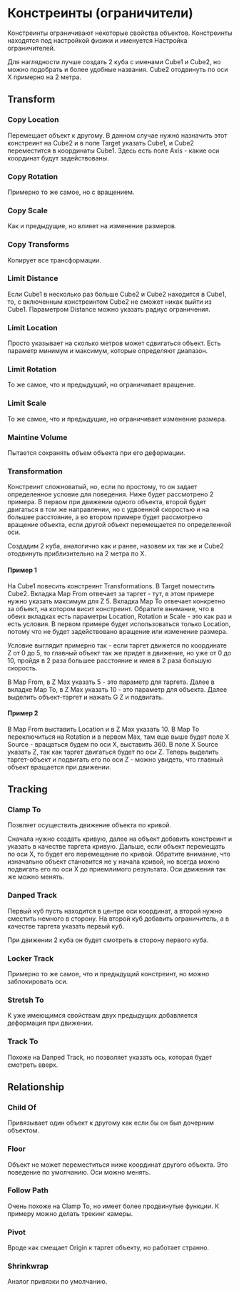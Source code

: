 # Констреинты (ограничители)

Констреинты ограничивают некоторые свойства объектов. Констреинты находятся под настройкой физики и именуется Настройка ограничителей.

Для наглядности лучше создать 2 куба с именами Cube1 и Cube2, но можно подобрать и более удобные названия. Cube2 отодвинуть по оси X примерно на 2 метра.

## Transform

### Copy Location

Перемещает объект к другому. В данном случае нужно назначить этот констреинт на Cube2 и в поле Target указать Cube1, и Cube2 переместится в координаты Cube1. Здесь есть поле Axis - какие оси координат будут задействованы.

### Copy Rotation

Примерно то же самое, но с вращением.

### Copy Scale

Как и предыдущие, но влияет на изменение размеров.

### Copy Transforms

Копирует все трансформации.

### Limit Distance

Если Cube1 в несколько раз больше Cube2 и Cube2 находится в Cube1, то, с включенным констреинтом Cube2 не сможет никак выйти из Cube1. Параметром Distance можно указать радиус ограничения.

### Limit Location

Просто указывает на сколько метров может сдвигаться объект. Есть параметр минимум и максимум, которые определяют диапазон.

### Limit Rotation

То же самое, что и предыдущий, но ограничивает вращение.

### Limit Scale

То же самое, что и предыдущие, но ограничивает изменение размера.

### Maintine Volume

Пытается сохранять объем объекта при его деформации.

### Transformation

Констреинт сложноватый, но, если по простому, то он задает определенное условие для поведения. Ниже будет рассмотрено 2 примера. В первом при движении одного объекта, второй будет двигаться в том же направлении, но с удвоенной скоростью и на большее расстояние, а во втором примере будет рассмотрено вращение объекта, если другой объект перемещается по определенной оси.

Создадим 2 куба, аналогично как и ранее, назовем их так же и Cube2 отодвинуть приблизительно на 2 метра по X.

#### Пример 1

На Cube1 повесить констреинт Transformations. В Target поместить Cube2. Вкладка Map From отвечает за таргет - тут, в этом примере нужно указать максимум для Z 5. Вкладка Map To отвечает конкретно за объект, на котором висит констреинт. Обратите внимание, что в обеих вкладках есть параметры Location, Rotation и Scale - это как раз и есть условия. В первом примере будет использоваться только Location, потому что не будет задействовано вращение или изменение размера.

Условие выглядит примерно так - если таргет движется по координате Z от 0 до 5, то главный объект так же придет в движение, но уже от 0 до 10, пройдя в 2 раза большее расстояние и имея в 2 раза большую скорость.

В Map From, в Z Max указать 5 - это параметр для таргета. Далее в вкладке Map To, в Z Max указать 10 - это параметр для объекта. Далее выделить объект-таргет и нажать G Z и подвигать.

#### Пример 2

В Map From выставить Location и в Z Max указать 10. В Map To переключиться на Rotation и в первом Max, там еще выше будет поле X Source - вращаться будем по оси X, выставить 360. В поле X Source указать Z, так как таргет  двигаться будет по оси Z. Теперь выделить таргет-объект и подвигать его по оси Z - можно увидеть, что главный объект вращается при движении.

## Tracking

### Clamp To

Позвляет осуществить движение объекта по кривой.

Сначала нужно создать кривую, далее на объект добавить констреинт и указать в качестве таргета кривую. Дальше, если объект перемещать по оси X, то будет его перемещение по кривой. Обратите внимание, что изначально объект становится не у начала кривой, но всегда можно подвигать его по оси X до приемлимого результата. Оси движения так же можно менять. 

### Danped Track

Первый куб пусть находится в центре оси координат, а второй нужно сместить немного в сторону. На второй куб добавить ограничитель, а в качестве таргета указать первый куб.

При движении 2 куба он будет смотреть в сторону первого куба.

### Locker Track

Примерно то же самое, что и предыдущий констреинт, но можно заблокировать оси.

### Stretsh To

К уже имеющимся свойствам двух предыдущих добавляется деформация при движении.

### Track To

Похоже на Danped Track, но позволяет указать ось, которая будет смотреть вверх.

## Relationship

### Child Of

Привязывает один объект к другому как если бы он был дочерним объектом.

### Floor

Объект не может переместиться ниже координат другого объекта. Это поведение по умолчанию. Оси можно менять.

### Follow Path

Очень похоже на Clamp To, но имеет более продвинутые функции. К примеру можно делать трекинг камеры.

### Pivot

Вроде как смещает Origin к таргет объекту, но работает странно.

### Shrinkwrap

Аналог привязки по умолчанию.

